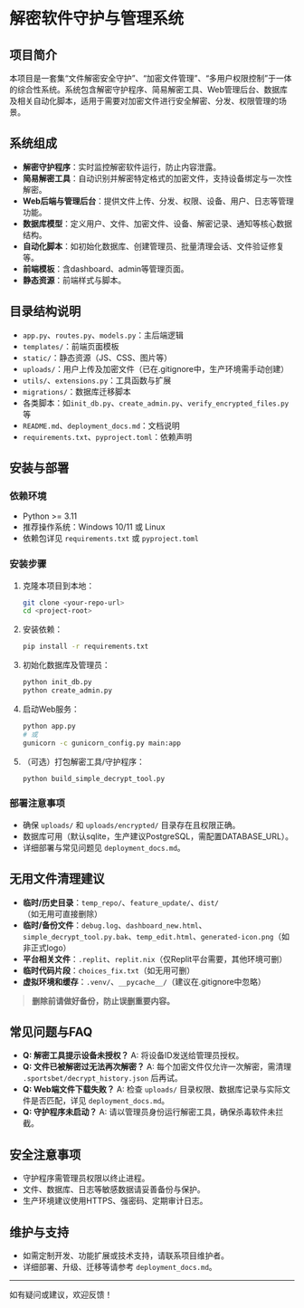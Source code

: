# 解密软件守护与管理系统

## 项目简介
本项目是一套集“文件解密安全守护”、“加密文件管理”、“多用户权限控制”于一体的综合性系统。系统包含解密守护程序、简易解密工具、Web管理后台、数据库及相关自动化脚本，适用于需要对加密文件进行安全解密、分发、权限管理的场景。

## 系统组成
- **解密守护程序**：实时监控解密软件运行，防止内容泄露。
- **简易解密工具**：自动识别并解密特定格式的加密文件，支持设备绑定与一次性解密。
- **Web后端与管理后台**：提供文件上传、分发、权限、设备、用户、日志等管理功能。
- **数据库模型**：定义用户、文件、加密文件、设备、解密记录、通知等核心数据结构。
- **自动化脚本**：如初始化数据库、创建管理员、批量清理会话、文件验证修复等。
- **前端模板**：含dashboard、admin等管理页面。
- **静态资源**：前端样式与脚本。

## 目录结构说明
- `app.py`、`routes.py`、`models.py`：主后端逻辑
- `templates/`：前端页面模板
- `static/`：静态资源（JS、CSS、图片等）
- `uploads/`：用户上传及加密文件（已在.gitignore中，生产环境需手动创建）
- `utils/`、`extensions.py`：工具函数与扩展
- `migrations/`：数据库迁移脚本
- 各类脚本：如`init_db.py`、`create_admin.py`、`verify_encrypted_files.py`等
- `README.md`、`deployment_docs.md`：文档说明
- `requirements.txt`、`pyproject.toml`：依赖声明

## 安装与部署
### 依赖环境
- Python >= 3.11
- 推荐操作系统：Windows 10/11 或 Linux
- 依赖包详见 `requirements.txt` 或 `pyproject.toml`

### 安装步骤
1. 克隆本项目到本地：
   ```bash
   git clone <your-repo-url>
   cd <project-root>
   ```
2. 安装依赖：
   ```bash
   pip install -r requirements.txt
   ```
3. 初始化数据库及管理员：
   ```bash
   python init_db.py
   python create_admin.py
   ```
4. 启动Web服务：
   ```bash
   python app.py
   # 或
   gunicorn -c gunicorn_config.py main:app
   ```
5. （可选）打包解密工具/守护程序：
   ```bash
   python build_simple_decrypt_tool.py
   ```

### 部署注意事项
- 确保 `uploads/` 和 `uploads/encrypted/` 目录存在且权限正确。
- 数据库可用（默认sqlite，生产建议PostgreSQL，需配置DATABASE_URL）。
- 详细部署与常见问题见 `deployment_docs.md`。

## 无用文件清理建议
- **临时/历史目录**：`temp_repo/`、`feature_update/`、`dist/`（如无用可直接删除）
- **临时/备份文件**：`debug.log`、`dashboard_new.html`、`simple_decrypt_tool.py.bak`、`temp_edit.html`、`generated-icon.png`（如非正式logo）
- **平台相关文件**：`.replit`、`replit.nix`（仅Replit平台需要，其他环境可删）
- **临时代码片段**：`choices_fix.txt`（如无用可删）
- **虚拟环境和缓存**：`.venv/`、`__pycache__/`（建议在.gitignore中忽略）

> **删除前请做好备份，防止误删重要内容。**

## 常见问题与FAQ
- **Q: 解密工具提示设备未授权？**
  A: 将设备ID发送给管理员授权。
- **Q: 文件已被解密过无法再次解密？**
  A: 每个加密文件仅允许一次解密，需清理 `.sportsbet/decrypt_history.json` 后再试。
- **Q: Web端文件下载失败？**
  A: 检查 `uploads/` 目录权限、数据库记录与实际文件是否匹配，详见 `deployment_docs.md`。
- **Q: 守护程序未启动？**
  A: 请以管理员身份运行解密工具，确保杀毒软件未拦截。

## 安全注意事项
- 守护程序需管理员权限以终止进程。
- 文件、数据库、日志等敏感数据请妥善备份与保护。
- 生产环境建议使用HTTPS、强密码、定期审计日志。

## 维护与支持
- 如需定制开发、功能扩展或技术支持，请联系项目维护者。
- 详细部署、升级、迁移等请参考 `deployment_docs.md`。

---

如有疑问或建议，欢迎反馈！
